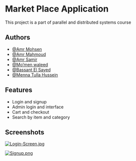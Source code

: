 
# Market Place Application

This project is a part of parallel and distributed systems course


## Authors

 - [@Amr Mohsen](https://github.com/AmrMohsen122)
 - [@Amr Mahmoud](https://github.com/amrMahmoud19)
 - [@Amr Samir](https://github.com/amrsamirtawfik)
 - [@Mo’men waleed](https://github.com/Moamenhimself)
 - [@Bassant El Sayed ](https://github.com/bassanttsayed)
 - [@Menna Tulla Hussein](https://github.com/mennahusseiin)


## Features

- Login and signup
- Admin login and interface
- Cart and checkout
- Search by item and category


## Screenshots

[![Login-Screen.jpg](https://i.postimg.cc/JnzbmBW5/Login-Screen.jpg)](https://postimg.cc/XZtZkqqr)

[![Signup.png](https://i.postimg.cc/rpXkvSx7/Signup.png)](https://postimg.cc/RWRytJPT)